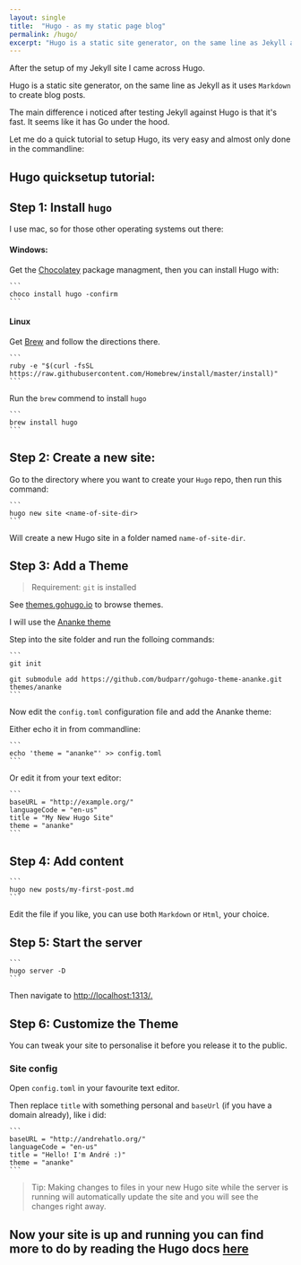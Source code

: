 ```yaml
---
layout: single
title:  "Hugo - as my static page blog"
permalink: /hugo/
excerpt: "Hugo is a static site generator, on the same line as Jekyll as it uses `Markdown` to create blog posts. The main difference i noticed after testing Jekyll against Hugo is that it's fast. It seems like it has Go under the hood. Let me do a quick tutorial to setup Hugo, its very easy and almost only done in the commandline:"
---
```


After the setup of my Jekyll site I came across Hugo.

Hugo is a static site generator, on the same line as Jekyll as it uses `Markdown` to create blog posts.

The main difference i noticed after testing Jekyll against Hugo is that it's fast. It seems like it has Go under the hood.

Let me do a quick tutorial to setup Hugo, its very easy and almost only done in the commandline:

## Hugo quicksetup tutorial:


## Step 1: Install `hugo`

I use mac, so for those other operating systems out there:

#### Windows:

Get the [Chocolatey](https://chocolatey.org/) package managment, then you can install Hugo with:

    ```
    choco install hugo -confirm
    ```

#### Linux

Get [Brew](https://brew.sh/) and follow the directions there.

    ```
    ruby -e "$(curl -fsSL https://raw.githubusercontent.com/Homebrew/install/master/install)"
    ```

Run the `brew` commend to install `hugo`

    ```
    brew install hugo
    ```


## Step 2: Create a new site:

Go to the directory where you want to create your `Hugo` repo, then run this command:

    ```
    hugo new site <name-of-site-dir>
    ```

Will create a new Hugo site in a folder named `name-of-site-dir`.

## Step 3: Add a Theme

> Requirement: `git` is installed

See [themes.gohugo.io](themes.gohugo.io) to browse themes.

I will use the [Ananke theme](https://themes.gohugo.io/gohugo-theme-ananke/)

Step into the site folder and run the folloing commands:

    ```
    git init

    git submodule add https://github.com/budparr/gohugo-theme-ananke.git themes/ananke
    ```

Now edit the `config.toml` configuration file and add the Ananke theme:

Either echo it in from commandline:

    ```
    echo 'theme = "ananke"' >> config.toml
    ```

Or edit it from your text editor:

    ```
    baseURL = "http://example.org/"
    languageCode = "en-us"
    title = "My New Hugo Site"
    theme = "ananke"
    ```

## Step 4: Add content

    ```
    hugo new posts/my-first-post.md
    ```
Edit the file if you like, you can use both `Markdown` or `Html`, your choice.

## Step 5: Start the server

    ```
    hugo server -D
    ```

Then navigate to [http://localhost:1313/.](http://localhost:1313/.)

##  Step 6: Customize the Theme

You can tweak your site to personalise it before you release it to the public.

### Site config

Open `config.toml` in your favourite text editor.

Then replace `title` with something personal and `baseUrl` (if you have a domain already), like i did:

    ```
    baseURL = "http://andrehatlo.org/"
    languageCode = "en-us"
    title = "Hello! I'm André :)"
    theme = "ananke"
    ```

> Tip:
> Making changes to files in your new Hugo site
> while the server is running will automatically update
> the site and you will see the changes right away.

## Now your site is up and running you can find more to do by reading the Hugo docs [here](https://gohugo.io/documentation/)
